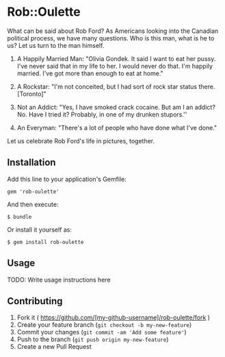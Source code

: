 # Rob::Oulette

What can be said about Rob Ford? As Americans looking into the Canadian political process, we have many questions. Who is this man, what is he to us? Let us turn to the man himself.

1. A Happily Married Man: "Olivia Gondek. It said I want to eat her pussy. I've never said that in my life to her. I would never do that. I'm happily married. I've got more than enough to eat at home." 

2. A Rockstar: "I'm not conceited, but I had sort of rock star status there.[Toronto]"

3. Not an Addict: "Yes, I have smoked crack cocaine. But am I an addict? No. Have I tried it? Probably, in one of my drunken stupors.''

4. An Everyman: "There's a lot of people who have done what I've done."

Let us celebrate Rob Ford's life in pictures, together.


## Installation

Add this line to your application's Gemfile:

    gem 'rob-oulette'

And then execute:

    $ bundle

Or install it yourself as:

    $ gem install rob-oulette

## Usage

TODO: Write usage instructions here

## Contributing

1. Fork it ( https://github.com/[my-github-username]/rob-oulette/fork )
2. Create your feature branch (`git checkout -b my-new-feature`)
3. Commit your changes (`git commit -am 'Add some feature'`)
4. Push to the branch (`git push origin my-new-feature`)
5. Create a new Pull Request
